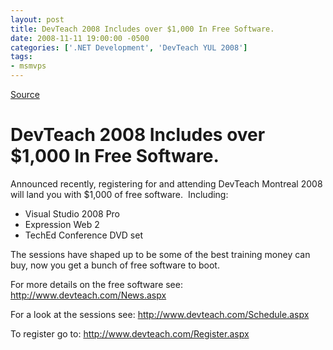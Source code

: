 ```yaml
---
layout: post
title: DevTeach 2008 Includes over $1,000 In Free Software.
date: 2008-11-11 19:00:00 -0500
categories: ['.NET Development', 'DevTeach YUL 2008']
tags:
- msmvps
---
```

[Source](http://blogs.msmvps.com/peterritchie/2008/11/13/devteach-2008-includes-over-1-000-in-free-software/ "Permalink to DevTeach 2008 Includes over $1,000 In Free Software.")

# DevTeach 2008 Includes over $1,000 In Free Software.

Announced recently, registering for and attending DevTeach Montreal 2008 will land you with $1,000 of free software.  Including:

* Visual Studio 2008 Pro
* Expression Web 2
* TechEd Conference DVD set

The sessions have shaped up to be some of the best training money can buy, now you get a bunch of free software to boot.

For more details on the free software see: <http://www.devteach.com/News.aspx>

For a look at the sessions see: <http://www.devteach.com/Schedule.aspx>

To register go to: <http://www.devteach.com/Register.aspx>

